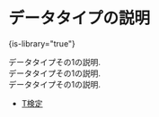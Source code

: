 # データタイプの説明
{is-library="true"}

<snippet id="data-type-1">

データタイプその1の説明.  
データタイプその1の説明.  
データタイプその1の説明.  

- [T検定](t-test.md)

</snippet>
